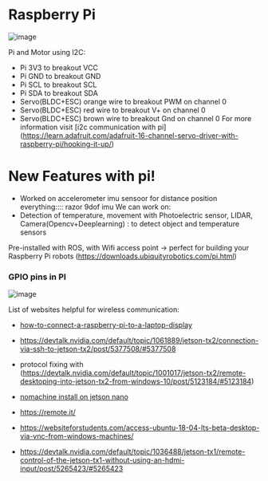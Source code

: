 # Raspberry Pi

![image](https://user-images.githubusercontent.com/34621440/84532422-374b6480-acb4-11ea-806a-11eff38a77ac.png)

Pi and Motor using I2C:

  - Pi 3V3 to breakout VCC
  - Pi GND to breakout GND
  - Pi SCL to breakout SCL
  - Pi SDA to breakout SDA
  - Servo(BLDC+ESC) orange wire to breakout PWM on channel 0
  - Servo(BLDC+ESC) red wire to breakout V+ on channel 0
  - Servo(BLDC+ESC) brown wire to breakout Gnd on channel 0
For more information visit [i2c communication with pi] (https://learn.adafruit.com/adafruit-16-channel-servo-driver-with-raspberry-pi/hooking-it-up/)

# New Features with pi!

  - Worked on accelerometer imu sensoor for distance position everything:::: razor 9dof imu
We can work on:
  - Detection of temperature, movement
    with Photoelectric sensor, LIDAR, Camera(Opencv+Deeplearning) : to detect object and temperature sensors

Pre-installed with ROS, with Wifi access point -> perfect for building your Raspberry Pi robots  (https://downloads.ubiquityrobotics.com/pi.html)

### GPIO pins in PI
![image](https://user-images.githubusercontent.com/34621440/84535805-8399a300-acba-11ea-84de-00beaeb6f17b.png)


List of websites helpful for wireless communication:

* [how-to-connect-a-raspberry-pi-to-a-laptop-display](<https://maker.pro/raspberry-pi/tutorial/how-to-connect-a-raspberry-pi-to-a-laptop-display>)

* https://devtalk.nvidia.com/default/topic/1061889/jetson-tx2/connection-via-ssh-to-jetson-tx2/post/5377508/#5377508

* protocol fixing with (https://devtalk.nvidia.com/default/topic/1001017/jetson-tx2/remote-desktoping-into-jetson-tx2-from-windows-10/post/5123184/#5123184)

* [nomachine install on jetson nano](<https://devtalk.nvidia.com/default/topic/1052773/jetson-nano/has-anyone-had-success-installing-nomachine-on-their-nano-/post/5409947/#5409947>)

* https://remote.it/

* https://websiteforstudents.com/access-ubuntu-18-04-lts-beta-desktop-via-vnc-from-windows-machines/

* https://devtalk.nvidia.com/default/topic/1036488/jetson-tx1/remote-control-of-the-jetson-tx1-without-using-an-hdmi-input/post/5265423/#5265423
